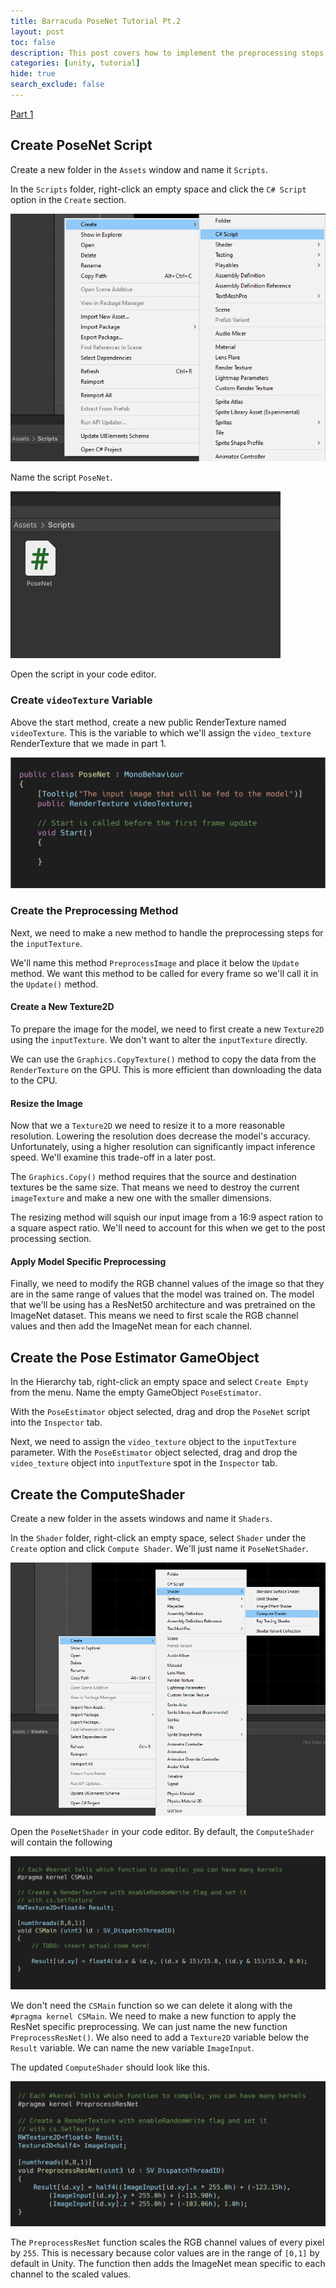 ```yaml
---
title: Barracuda PoseNet Tutorial Pt.2
layout: post
toc: false
description: This post covers how to implement the preprocessing steps for the PoseNet model.
categories: [unity, tutorial]
hide: true
search_exclude: false
---
```


[Part 1](https://christianjmills.com/unity/tutorial/2020/10/25/Barracuda-PoseNet-Tutorial-1.html)



## Create PoseNet Script

Create a new folder in the `Assets` window and name it `Scripts`.

In the `Scripts` folder, right-click an empty space and click the `C# Script` option in the `Create` section.

![create_new_script](\images\barracuda-posenet-tutorial\create_new_script.PNG)

Name the script `PoseNet`.

![new_posenet_script](\images\barracuda-posenet-tutorial\new_posenet_script.PNG)





Open the script in your code editor.

### Create `videoTexture` Variable

Above the start method, create a new public RenderTexture named `videoTexture`. This is the variable to which we'll assign the `video_texture` RenderTexture that we made in part 1.

![create_videoTexture_variable](\images\barracuda-posenet-tutorial\create_videoTexture_variable.png)



### Create the Preprocessing Method

Next, we need to make a new method to handle the preprocessing steps for the `inputTexture`.

We'll name this method `PreprocessImage` and place it below the `Update` method. We want this method to be called for every frame so we'll call it in the `Update()` method.

#### Create a New Texture2D

To prepare the image for the model, we need to first create a new `Texture2D` using the `inputTexture`. We don't want to alter the `inputTexture` directly.

We can use the `Graphics.CopyTexture()` method to copy the data from the `RenderTexture` on the GPU. This is more efficient than downloading the data to the CPU.



#### Resize the Image

Now that we a `Texture2D` we need to resize it to a more reasonable resolution. Lowering the resolution does decrease the model's accuracy. Unfortunately, using a higher resolution can significantly impact inference speed. We'll examine this trade-off in a later post.

The `Graphics.Copy()` method requires that the source and destination textures be the same size. That means we need to destroy the current `imageTexture` and make a new one with the smaller dimensions.

The resizing method will squish our input image from a 16:9 aspect ration to a square aspect ratio. We'll need to account for this when we get to the post processing section.

#### Apply Model Specific Preprocessing

Finally, we need to modify the RGB channel values of the image so that they are in the same range of values that the model was trained on. The model that we'll be using has a ResNet50 architecture and was pretrained on the ImageNet dataset. This means we need to first scale the RGB channel values and then add the ImageNet mean for each channel.







## Create the Pose Estimator  GameObject

In the Hierarchy tab, right-click an empty space and select `Create Empty` from the menu. Name the empty GameObject `PoseEstimator`.





With the `PoseEstimator` object selected, drag and drop the `PoseNet` script into the `Inspector` tab.

Next, we need to assign the `video_texture` object to the `inputTexture` parameter. With the `PoseEstimator` object selected, drag and drop the `video_texture` object into `inputTexture` spot in the `Inspector` tab.



 

## Create the ComputeShader

Create a new folder in the assets windows and name it `Shaders`.

In the `Shader` folder, right-click an empty space, select `Shader` under the `Create` option and click `Compute Shader`. We'll just name it `PoseNetShader`.

![create_compute_shader](\images\barracuda-posenet-tutorial\create_compute_shader.PNG)



Open the `PoseNetShader` in your code editor. By default, the `ComputeShader` will contain the following



 ![default_compute_shader](\images\barracuda-posenet-tutorial\default_compute_shader.png)



We don't need the `CSMain` function so we can delete it along with the `#pragma kernel CSMain`. We need to make a new function to apply the ResNet specific preprocessing. We can just name the new function `PreprocessResNet()`. We also need to add a `Texture2D` variable below the `Result` variable. We can name the new variable `ImageInput`.

The updated `ComputeShader` should look like this. 

![posenet_compute_shader](\images\barracuda-posenet-tutorial\posenet_compute_shader.png)

The `PreprocessResNet` function scales the RGB channel values of every pixel by `255`. This is necessary because color values are in the range of `[0,1]` by default in Unity. The function then adds the ImageNet mean specific to each channel to the scaled values.

















